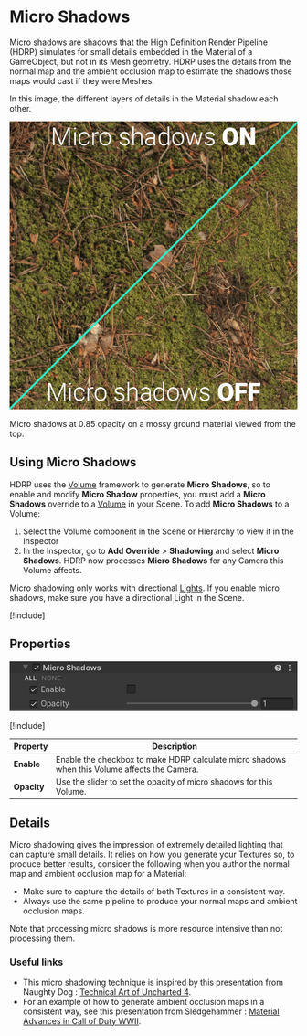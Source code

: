 # Micro Shadows

Micro shadows are shadows that the High Definition Render Pipeline (HDRP) simulates for small details embedded in the Material of a GameObject, but not in its Mesh geometry. HDRP uses the details from the normal map and the ambient occlusion map to estimate the shadows those maps would cast if they were Meshes.

In this image, the different layers of details in the Material shadow each other.

![](Images/OverrideMicroShadows1.png)

Micro shadows at 0.85 opacity on a mossy ground material viewed from the top.

## Using Micro Shadows

HDRP uses the [Volume](Volumes.md) framework to generate **Micro Shadows**, so to enable and modify **Micro Shadow** properties, you must add a **Micro Shadows** override to a [Volume](Volumes.md) in your Scene. To add **Micro Shadows** to a Volume:

1. Select the Volume component in the Scene or Hierarchy to view it in the Inspector
2. In the Inspector, go to **Add Override** > **Shadowing** and select **Micro Shadows**. HDRP now processes **Micro Shadows** for any Camera this Volume affects.

Micro shadowing only works with directional [Lights](Light-Component.md). If you enable micro shadows, make sure you have a directional Light in the Scene.

[!include[](snippets/volume-override-api.md)]

## Properties

![](Images/OverrideMicroShadows2.png)

[!include[](snippets/Volume-Override-Enable-Properties.md)]

| **Property** | **Description**                                              |
| ------------ | ------------------------------------------------------------ |
| **Enable**   | Enable the checkbox to make HDRP calculate micro shadows when this Volume affects the Camera. |
| **Opacity**  | Use the slider to set the opacity of micro shadows for this Volume. |

## Details

Micro shadowing gives the impression of extremely detailed lighting that can capture small details. It relies on how you generate your Textures so, to produce better results, consider the following when you author the normal map and ambient occlusion map for a Material:

- Make sure to capture the details of both Textures in a consistent way.
- Always use the same pipeline to produce your normal maps and ambient occlusion maps.

Note that processing micro shadows is more resource intensive than not processing them.

### Useful links

- This micro shadowing technique is inspired by this presentation from Naughty Dog : [Technical Art of Uncharted 4](<http://advances.realtimerendering.com/other/2016/naughty_dog/index.html>).
- For an example of how to generate ambient occlusion maps in a consistent way, see this presentation from Sledgehammer : [Material Advances in Call of Duty WWII]( http://advances.realtimerendering.com/s2018/MaterialAdvancesInWWII.pdf).

